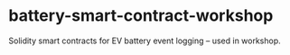 # battery-smart-contract-workshop
Solidity smart contracts for EV battery event logging – used in workshop.
